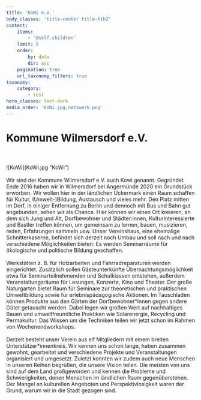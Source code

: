 ```yaml
---
title: 'KoWi e.V.'
body_classes: 'title-center title-h1h2'
content:
    items:
        - '@self.children'
    limit: 5
    order:
        by: date
        dir: asc
    pagination: true
    url_taxonomy_filters: true
taxonomy:
    category:
        - test
hero_classes: text-dark
media_order: 'KoWi.jpg,netzwerk.png'
---
```


# Kommune Wilmersdorf e.V.
<br>
<br>
![KoWi](KoWi.jpg "KoWi")
<br>
<br>

<div align="left"> 
Wir sind der Kommune Wilmersdorf e.V. auch Kowi genannt. Gegründet Ende 2016 haben wir in Wilmersdorf bei Angermünde 2020 ein Grundstück erworben. Wir wollen hier in der ländlichen Uckermark einen Raum schaffen für Kultur, (Umwelt-)Bildung, Austausch und vieles mehr. Den Platz mitten im Dorf, in einiger Entfernung zu Berlin und dennoch mit Bus und Bahn gut angebunden, sehen wir als Chance. Hier können wir einen Ort kreieren, an dem sich Jung und Alt, Dorfbewohner und Städter:innen, Kulturinteressierte und Bastler treffen können, um gemeinsam zu lernen, bauen, musizieren, reden, Erfahrungen sammeln usw. Unser Vereinshaus, eine ehemalige Schnitterkaserne, befindet sich derzeit noch Umbau und soll nach und nach verschiedene Möglichkeiten bieten: Es werden Seminarräume für ökologische und politische Bildung geschaffen.<br><br> Werkstätten z. B. für Holzarbeiten und Fahrradreparaturen werden eingerichtet. Zusätzlich sollen Gästeunterkünfte Übernachtungsmöglichkeit etwa für Seminarteilnehmenden und Schulklassen entstehen, außerdem Veranstaltungsräume für Lesungen, Konzerte, Kino und Theater. Der große Naturgarten bietet Raum für Seminare zur theoretischen und praktischen Umweltbildung sowie für erlebnispädagogische Aktionen. Im Tauschladen können Produkte aus den Gärten der Dorfbewohner*innen gegen andere Güter getauscht werden. Dabei legen wir großen Wert auf nachhaltiges Bauen und umweltfreundliche Praktiken wie Solarenergie, Recycling und Permakultur. Das Wissen um die Techniken teilen wir jetzt schon im Rahmen von Wochenendworkshops.<br><br>
Derzeit besteht unser Verein aus elf Mitgliedern mit einem breiten Unterstützer*innenkreis. Wir kennen uns schon lange, haben zusammen gewohnt, gearbeitet und verschiedene Projekte und Veranstaltungen organisiert und umgesetzt. Zuletzt konnten wir zudem auch neue Menschen in unseren Reihen begrüßen, die unsere Vision teilen. Die meisten von uns sind auf dem Land großgeworden und kennen die Probleme und Schwierigkeiten, denen Menschen im ländlichen Raum gegenüberstehen. Der Mangel an kulturellen Angeboten und Perspektivlosigkeit waren der Grund, warum wir in die Stadt gezogen sind.   
 </div>